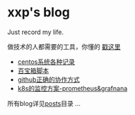 # xxp's blog
 Just record my life.

做技术的人都需要的工具，你懂的 [戳这里](http://my.yizhihongxing.com/aff.php?aff=3000)

* [centos系统各种记录](/posts/centos.md)
* [百宝箱脚本](/posts/百宝箱脚本.md)
* [github正确的协作方式](/posts/github-dev.md)
* [k8s的监控方案-prometheus&grafnana](/posts/kuerbernetes的监控方案.md)

所有blog详见[posts](/posts)目录 ...
